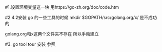 #1.设置环境变量这一块 
用https://go-zh.org/doc/code.htm

#2  4.2安装 go 的一些工具的时候 
mkdir $GOPATH/src/golang.org/x/  是不成功的

golang.org和x这两个文件夹不存在 所以手动建立

#3. go tool tour 安装 参照
